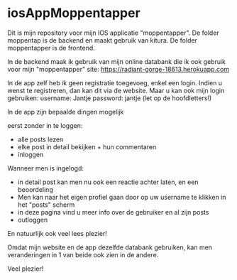 # iosAppMoppentapper

Dit is mijn repository voor mijn IOS applicatie "moppentapper".
De folder moppentap is de backend en maakt gebruik van kitura.
De folder moppentapper is de frontend.


In de backend maak ik gebruik van mijn online databank die ik ook gebruik voor mijn "moppentapper" site:
https://radiant-gorge-18613.herokuapp.com

In de app zelf heb ik geen registratie toegevoeg, enkel een login.
Indien u wenst te registreren, dan kan dit via de website.
Maar u kan ook mijn login gebruiken:  username: Jantje
                                      password: jantje
(let op de hoofdletters!)

In de app zijn bepaalde dingen mogelijk

eerst zonder in te loggen:
  - alle posts lezen
  - elke post in detail bekijken + hun commentaren
  - inloggen
  
Wanneer men is ingelogd:
  - in detail post kan men nu ook een reactie achter laten, en een beoordeling
  - Men kan naar het eigen profiel gaan door op uw username te klikken in het "posts" scherm
  - in deze pagina vind u meer info over de gebruiker en al zijn posts
  - outloggen
  
En natuurlijk ook veel lees plezier!

Omdat mijn website en de app dezelfde databank gebruiken, kan men veranderingen in 1 van beide ook zien in de andere.

Veel plezier!


